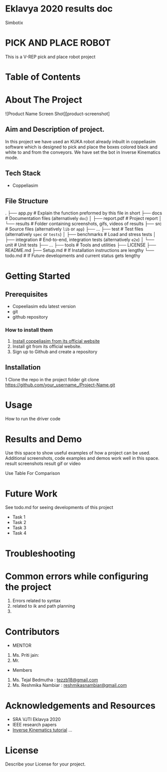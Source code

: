 # Eklavya 2020 results doc
Simbotix
# PICK AND PLACE ROBOT
This is a V-REP pick and place robot project
# Table of Contents
# About The Project
![Product Name Screen Shot][product-screenshot]

## Aim and Description of project.
In this project we have used an KUKA robot already inbuilt in coppeliasim software which is designed to pick and place the boxes colored black and white to and from the conveyors. We have set the bot in Inverse Kinematics mode. 

## Tech Stack
- Coppeliasim
## File Structure
.
├── app.py                  # Explain the function preformed by this file in short
├── docs                    # Documentation files (alternatively `doc`)
│   ├── report.pdf          # Project report
│   └── results             # Folder containing screenshots, gifs, videos of results
├── src                     # Source files (alternatively `lib` or `app`)
├── ...
├── test                    # Test files (alternatively `spec` or `tests`)
│   ├── benchmarks          # Load and stress tests
│   ├── integration         # End-to-end, integration tests (alternatively `e2e`)
│   └── unit                # Unit tests
├── ...
├── tools                   # Tools and utilities
├── LICENSE
├── README.md 
├── Setup.md                # If Installation instructions are lengthy
└── todo.md                 # If Future developments and current status gets lengthy
# Getting Started
## Prerequisites
- Copeeliasim edu latest version 
- git
- github repository 
### How to install them
1. [Install coppeliasim from its official website](www.coppeliarobotics.com)
2. Install git from its official website.
3. Sign up to Github and create a repository
## Installation
1 Clone the repo in the project folder
git clone https://github.com/your_username_/Project-Name.git
# Usage
How to run the driver code
# Results and Demo
Use this space to show useful examples of how a project can be used. Additional screenshots, code examples and demos work well in this space.
result screenshots
result gif or video

Use	Table
For	Comparison
# Future Work
See todo.md for seeing developments of this project
 - Task 1
 - Task 2
- Task 3
- Task 4
# Troubleshooting
# Common errors while configuring the project
1. Errors related to syntax 
2. related to ik and path planning
3.
# Contributors
- MENTOR 
1. Ms. Priti jain: 
2. Mr. 
- Members
1. Ms. Tejal Bedmutha : tezzb18@gmail.com
2. Ms. Reshmika Nambiar : reshmikasnambiar@gmail.com
# Acknowledgements and Resources
- SRA VJTI Eklavya 2020
- IEEE research papers
- [Inverse Kinematics tutorial](https://youtu.be/JUiSZinyH1c)
...
# License
Describe your License for your project.
